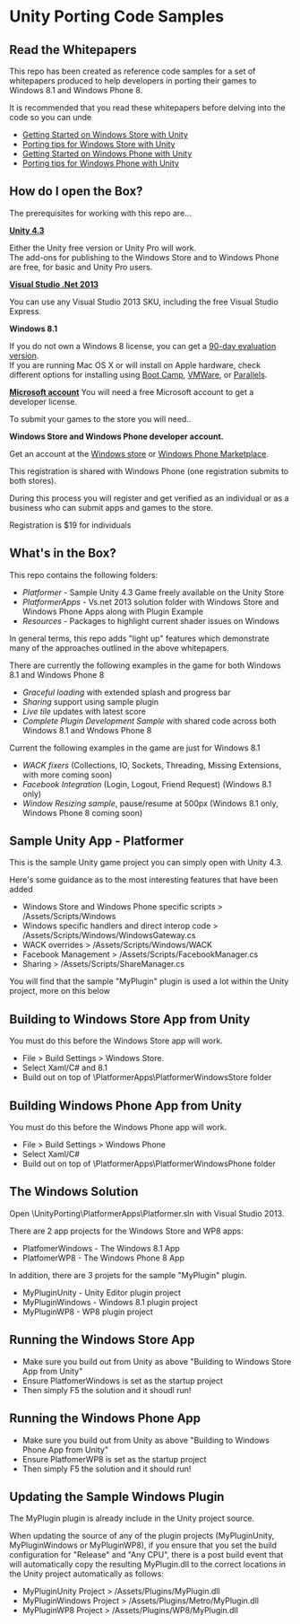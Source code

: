 # Unity Porting Code Samples

## Read the Whitepapers

This repo has been created as reference code samples for a set of whitepapers produced to help developers in 
porting their games to Windows 8.1 and Windows Phone 8.

It is recommended that you read these whitepapers before delving into the code so you can unde

- [Getting Started on Windows Store with Unity](http://aka.ms/unityWinStoreStart)
- [Porting tips for Windows Store with Unity](http://aka.ms/unityWinStoreTips)
- [Getting Started on Windows Phone with Unity](http://aka.ms/unitywpstart)
- [Porting tips for Windows Phone with Unity](http://aka.ms/unityWPTips)

## How do I open the Box?

The prerequisites for working with this repo are...

**[Unity 4.3](http://unity3d.com/unity/download)**

Either the Unity free version or Unity Pro will work.  
The add-ons for publishing to the Windows Store and to Windows Phone are free, for basic and Unity Pro users. 

**[Visual Studio .Net 2013](http://www.microsoft.com/visualstudio/eng/downloads)**

You can use any Visual Studio 2013 SKU, including the free Visual Studio Express.   

**Windows 8.1**

If you do not own a Windows 8 license, you can get a [90-day evaluation version](http://msdn.microsoft.com/en-US/evalcenter/jj554510.aspx?wt.mc_id=MEC_132_1_4).  
If you are running Mac OS X or will install on Apple hardware, 
check different options for installing using [Boot Camp](http://msdn.microsoft.com/en-us/library/windows/apps/jj945423.aspx), [VMWare](http://msdn.microsoft.com/en-us/library/windows/apps/jj945426.aspx), or [Parallels](http://msdn.microsoft.com/en-us/library/windows/apps/jj945424.aspx).   

**[Microsoft account](http://signup.live.com/)**
You will need a free Microsoft account to get a developer license.  

To submit your games to the store you will need..

**Windows Store and Windows Phone developer account.**

Get an account at the [Windows store](http://dev.windows.com) or [Windows Phone Marketplace](http://dev.windowsphone.com). 

This registration is shared with Windows Phone (one registration submits to both stores). 

During this process you will register and get verified as an individual or as a business who can submit apps and games to the store.  

Registration is $19 for individuals

## What's in the Box?

This repo contains the following folders:

-  *Platformer* - Sample Unity 4.3 Game freely available on the Unity Store
-  *PlatformerApps* - Vs.net 2013 solution folder with Windows Store and Windows Phone Apps along with Plugin Example
-  *Resources* -  Packages to highlight current shader issues on Windows

In general terms, this repo adds "light up" features which demonstrate many of the approaches outlined in the above 
whitepapers. 

There are currently the following examples in the game for both Windows 8.1 and Windows Phone 8

- *Graceful loading* with extended splash and progress bar
- *Sharing* support using sample plugin
- *Live tile* updates with latest score
- *Complete Plugin Development Sample* with shared code across both Windows 8.1 and Wndows Phone 8

Current the following examples in the game are just for Windows 8.1

- *WACK fixers* (Collections, IO, Sockets, Threading, Missing Extensions, with more coming soon)
- *Facebook Integration* (Login, Logout, Friend Request) (Windows 8.1 only)
- *Window Resizing sample*, pause/resume at 500px (Windows 8.1 only, Windows Phone 8 coming soon)

## Sample Unity App - Platformer

This is the sample Unity game project you can simply open with Unity 4.3.

Here's some guidance as to the most interesting features that have been added

- Windows Store and Windows Phone specific scripts > /Assets/Scripts/Windows
- Windows specific handlers and direct interop code > /Assets/Scripts/Windows/WindowsGateway.cs
- WACK overrides > /Assets/Scripts/Windows/WACK
- Facebook Management > /Assets/Scripts/FacebookManager.cs
- Sharing > /Assets/Scripts/ShareManager.cs

You will find that the sample "MyPlugin" plugin is used a lot within the Unity project, more on this below

## Building to Windows Store App from Unity

You must do this before the Windows Store app will work.

- File > Build Settings > Windows Store. 
- Select Xaml/C# and 8.1
- Build out on top of \PlatformerApps\PlatformerWindowsStore folder

## Building Windows Phone App from Unity

You must do this before the Windows Phone app will work.

- File > Build Settings > Windows Phone
- Select Xaml/C# 
- Build out on top of \PlatformerApps\PlatformerWindowsPhone folder

## The Windows Solution

Open \UnityPorting\PlatformerApps\Platformer.sln with Visual Studio 2013. 

There are 2 app projects for the Windows Store and WP8 apps:

- PlatfomerWindows - The Windows 8.1 App
- PlatfomerWP8 - The Windows Phone 8 App
 
In addition, there are 3 projets for the sample "MyPlugin" plugin.

- MyPluginUnity - Unity Editor plugin project
- MyPluginWindows - Windows 8.1 plugin project
- MyPluginWP8 - WP8 plugin project

## Running the Windows Store App

- Make sure you build out from Unity as above "Building to Windows Store App from Unity"
- Ensure PlatfomerWindows is set as the startup project
- Then simply F5 the solution and it shoudl run!

## Running the Windows Phone App

- Make sure you build out from Unity as above "Building to Windows Phone App from Unity"
- Ensure PlatfomerWP8 is set as the startup project
- Then simply F5 the solution and it should run!

## Updating the Sample Windows Plugin

The MyPlugin plugin is already include in the Unity project source. 

When updating the source of any of the plugin projects (MyPluginUnity, MyPluginWindows or MyPluginWP8), if you ensure 
that you set the build configuration for "Release" and "Any CPU", there is a post build event that will automatically 
copy the resulting MyPlugin.dll to the correct locations in the Unity project automatically as follows:

- MyPluginUnity Project > /Assets/Plugins/MyPlugin.dll 
- MyPluginWindows Project > /Assets/Plugins/Metro/MyPlugin.dll
- MyPluginWP8 Project > /Assets/Plugins/WP8/MyPlugin.dll



